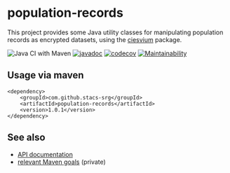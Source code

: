 # population-records

This project provides some Java utility classes for manipulating population records as encrypted datasets, using the [ciesvium](/stacs-srg/ciesvium) package.

![Java CI with Maven](https://github.com/stacs-srg/population-records/workflows/Java%20CI%20with%20Maven/badge.svg)
[![javadoc](https://javadoc.io/badge2/com.github.stacs-srg/population-records/javadoc.svg)](https://javadoc.io/doc/com.github.stacs-srg/population-records)
[![codecov](https://codecov.io/gh/stacs-srg/population-records/branch/master/graph/badge.svg)](https://codecov.io/gh/stacs-srg/population-records)
[![Maintainability](https://api.codeclimate.com/v1/badges/6a537f1bb064a60a8666/maintainability)](https://codeclimate.com/github/stacs-srg/population-records/maintainability)

## Usage via maven
        
```
<dependency>
    <groupId>com.github.stacs-srg</groupId>
    <artifactId>population-records</artifactId>
    <version>1.0.1</version>
</dependency>
```

## See also

* [API documentation](https://javadoc.io/doc/com.github.stacs-srg/population-records)
* [relevant Maven goals](https://github.com/stacs-srg/hub/tree/master/maven) (private)
